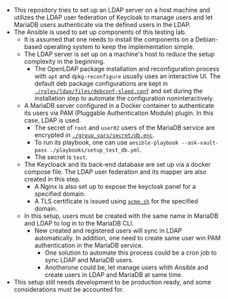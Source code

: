 - This repository tries to set up an LDAP server on a host machine and utilizes the LDAP user federation of Keycloak to manage users and let MariaDB users authenticate via the defined users in the LDAP. 
- The Ansible is used to set up components of this testing lab.
  - It is assumed that one needs to install the components on a Debian-based operating system to keep the implementation simple.
  - The LDAP server is set up on a machine's host to reduce the setup complexity in the beginning.
    - The OpenLDAP package installation and reconfiguration process with `apt` and `dpkg-reconfigure` usually uses an interactive UI. The default deb package configurations are kept in [`./roles/ldap/files/debconf-slapd.conf`](./roles/ldap/files/debconf-slapd.conf) and set during the installation step to automate the configuration noninteractively.
  - A MariaDB server configured in a Docker container to authenticate its users via PAM (Pluggable Authentication Module) plugin. In this case, LDAP is used.
    - The secret of `root` and `user02` users of the MariaDB service are encrypted in [`./group_vars/secret/db.enc`](./group_vars/secret/db.enc).
    - To run its playbook, one can use `ansible-playbook --ask-vault-pass ./playbooks/setup_test_db.yml`.
    - The secret is `test`.
  - The Keycloack and its back-end database are set up via a docker compose file. The LDAP user federation and its mapper are also created in this step.
    - A Nginx is also set up to expose the keycloak panel for a specified domain.
    - A TLS certificate is issued using [`acme.sh`](https://github.com/acmesh-official/acme.sh) for the specified domain.
  - In this setup, users must be created with the same name in MariaDB and LDAP to log in to the MariaDB CLI.
    - New created and registered users will sync in LDAP automatically. In addition, one need to create same user win PAM authentication in the MariaDB service.
      - One solution to automate this process could be a cron job to sync LDAP and MariaDB users.
      - Anotherone could be, let manage users whth Ansible and create users in LDAP and MariaDB at same time.
- This setup still needs development to be production ready, and some considerations must be accounted for.
